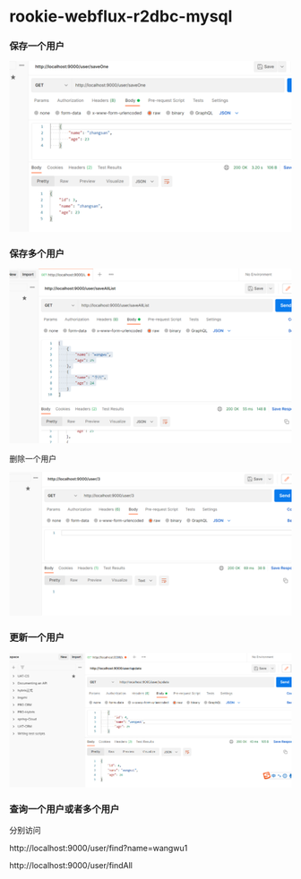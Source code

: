 # rookie-webflux-r2dbc-mysql

### 保存一个用户

![1651200343](.\pic\1651200343.png)

### 保存多个用户

![1651200453](.\pic\1651200453.png)

删除一个用户

![165120061](.\pic\165120061.png)

### 更新一个用户

![1651200725](.\pic\1651200725.png)

### 查询一个用户或者多个用户

分别访问

http://localhost:9000/user/find?name=wangwu1

http://localhost:9000/user/findAll


